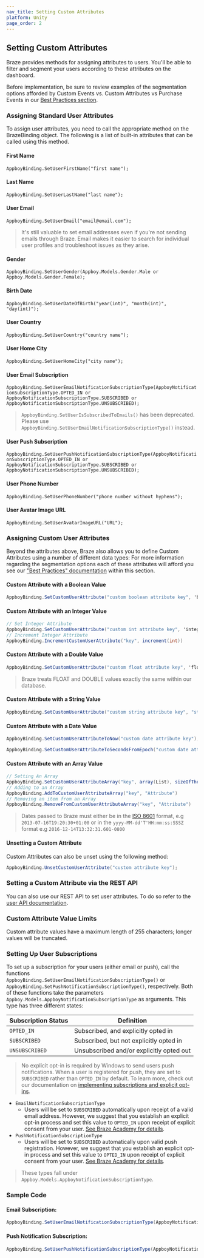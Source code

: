 ```yaml
---
nav_title: Setting Custom Attributes
platform: Unity
page_order: 2
---
```

## Setting Custom Attributes

Braze provides methods for assigning attributes to users. You'll be able to filter and segment your users according to these attributes on the dashboard.

Before implementation, be sure to review examples of the segmentation options afforded by Custom Events vs. Custom Attributes vs Purchase Events in our [Best Practices section][1].


### Assigning Standard User Attributes

To assign user attributes, you need to call the appropriate method on the BrazeBinding object. The following is a list of built-in attributes that can be called using this method.

#### First Name
`AppboyBinding.SetUserFirstName("first name");`

#### Last Name
`AppboyBinding.SetUserLastName("last name");`

#### User Email
`AppboyBinding.SetUserEmail("email@email.com");`

>  It's still valuable to set email addresses even if you're not sending emails through Braze. Email makes it easier to search for individual user profiles and troubleshoot issues as they arise.

#### Gender
`AppboyBinding.SetUserGender(Appboy.Models.Gender.Male or Appboy.Models.Gender.Female);`

#### Birth Date
`AppboyBinding.SetUserDateOfBirth("year(int)", "month(int)", "day(int)");`

#### User Country
`AppboyBinding.SetUserCountry("country name");`

#### User Home City
`AppboyBinding.SetUserHomeCity("city name");`

#### User Email Subscription
`AppboyBinding.SetUserEmailNotificationSubscriptionType(AppboyNotificationSubscriptionType.OPTED_IN or AppboyNotificationSubscriptionType.SUBSCRIBED or AppboyNotificationSubscriptionType.UNSUBSCRIBED);`

>  `AppboyBinding.SetUserIsSubscribedToEmails()` has been deprecated. Please use `AppboyBinding.SetUserEmailNotificationSubscriptionType()` instead.

#### User Push Subscription
`AppboyBinding.SetUserPushNotificationSubscriptionType(AppboyNotificationSubscriptionType.OPTED_IN or AppboyNotificationSubscriptionType.SUBSCRIBED or AppboyNotificationSubscriptionType.UNSUBSCRIBED);`

#### User Phone Number
`AppboyBinding.SetUserPhoneNumber("phone number without hyphens");`

#### User Avatar Image URL
`AppboyBinding.SetUserAvatarImageURL("URL");`


### Assigning Custom User Attributes

Beyond the attributes above, Braze also allows you to define Custom Attributes using a number of different data types:
For more information regarding the segmentation options each of these attributes will afford you see our ["Best Practices" documentation][1] within this section.


#### Custom Attribute with a Boolean Value

```csharp
AppboyBinding.SetCustomUserAttribute("custom boolean attribute key", 'boolean value');
```

#### Custom Attribute with an Integer Value

```csharp
// Set Integer Attribute
AppboyBinding.SetCustomUserAttribute("custom int attribute key", 'integer value');
// Increment Integer Attribute
AppboyBinding.IncrementCustomUserAttribute("key", increment(int))
```

#### Custom Attribute with a Double Value

```csharp
AppboyBinding.SetCustomUserAttribute("custom float attribute key", 'float value');
```

>  Braze treats FLOAT and DOUBLE values exactly the same within our database.

#### Custom Attribute with a String Value

```csharp
AppboyBinding.SetCustomUserAttribute("custom string attribute key", "string custom attribute");
```

#### Custom Attribute with a Date Value

```csharp
AppboyBinding.SetCustomUserAttributeToNow("custom date attribute key");
```

```csharp
AppboyBinding.SetCustomUserAttributeToSecondsFromEpoch("custom date attribute key", 'integer value');
```

#### Custom Attribute with an Array Value

```csharp
// Setting An Array
AppboyBinding.SetCustomUserAttributeArray("key", array(List), sizeOfTheArray(int))
// Adding to an Array
AppboyBinding.AddToCustomUserAttributeArray("key", "Attribute")
// Removing an item from an Array
AppboyBinding.RemoveFromCustomUserAttributeArray("key", "Attribute")
```

>  Dates passed to Braze must either be in the [ISO 8601][2] format, e.g `2013-07-16T19:20:30+01:00` or in the `yyyy-MM-dd'T'HH:mm:ss:SSSZ` format e.g `2016-12-14T13:32:31.601-0800`

#### Unsetting a Custom Attribute

Custom Attributes can also be unset using the following method:

```csharp
AppboyBinding.UnsetCustomUserAttribute("custom attribute key");
```

### Setting a Custom Attribute via the REST API
You can also use our REST API to set user attributes. To do so refer to the [user API documentation][3].

### Custom Attribute Value Limits
Custom attribute values have a maximum length of 255 characters; longer values will be truncated.

### Setting Up User Subscriptions

To set up a subscription for your users (either email or push), call the functions     
`AppboyBinding.SetUserEmailNotificationSubscriptionType()` or `AppboyBinding.SetPushNotificationSubscriptionType()`, respectively. Both of these functions take the parameters `Appboy.Models.AppboyNotificationSubscriptionType` as arguments. This type has three different states:

| Subscription Status | Definition |
| ------------------- | ---------- |
| `OPTED_IN` | Subscribed, and explicitly opted in |
| `SUBSCRIBED` | Subscribed, but not explicitly opted in |
| `UNSUBSCRIBED` | Unsubscribed and/or explicitly opted out |

>  No explicit opt-in is required by Windows to send users push notifications. When a user is registered for push, they are set to `SUBSCRIBED` rather than `OPTED_IN` by default. To learn more, check out our documentation on [implementing subscriptions and explicit opt-ins][10].

- `EmailNotificationSubscriptionType`
  - Users will be set to `SUBSCRIBED` automatically upon receipt of a valid email address. However, we suggest that you establish an explicit opt-in process and set this value to `OPTED_IN` upon receipt of explicit consent from your user. [See Braze Academy for details][8].
- `PushNotificationSubscriptionType`
  - Users will be set to `SUBSCRIBED` automatically upon valid push registration. However, we suggest that you establish an explicit opt-in process and set this value to `OPTED_IN` upon receipt of explicit consent from your user. [See Braze Academy for details][8].

>  These types fall under `Appboy.Models.AppboyNotificationSubscriptionType`.

### Sample Code

#### Email Subscription:

```csharp
AppboyBinding.SetUserEmailNotificationSubscriptionType(AppboyNotificationSubscriptionType.OPTED_IN);
```

#### Push Notification Subscription:

```csharp
AppboyBinding.SetUserPushNotificationSubscriptionType(AppboyNotificationSubscriptionType.OPTED_IN);
```

[1]: {{site.baseurl}}/developer_guide/platform_wide/analytics_overview/#user-data-collection
[2]: http://en.wikipedia.org/wiki/ISO_8601
[3]: {{site.baseurl}}/developer_guide/rest_api/user_data/#user-data
[8]: {{site.baseurl}}/user_guide/administrative/manage_your_users/managing_user_subscriptions/#changing-subscriptions
[10]: {{site.baseurl}}/user_guide/message_building_by_channel/email/managing_user_subscriptions/#managing-user-subscriptions
